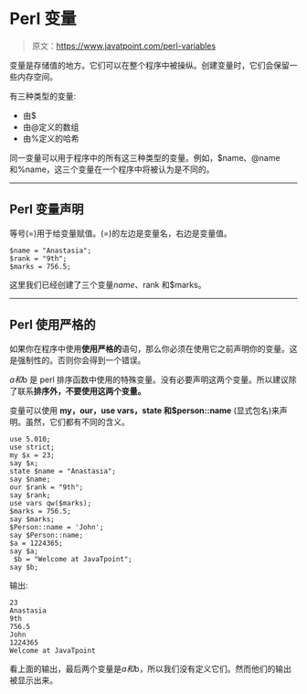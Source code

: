 # Perl 变量

> 原文：<https://www.javatpoint.com/perl-variables>

变量是存储值的地方。它们可以在整个程序中被操纵。创建变量时，它们会保留一些内存空间。

有三种类型的变量:

*   由$
*   由@定义的数组
*   由%定义的哈希

同一变量可以用于程序中的所有这三种类型的变量。例如，$name、@name 和%name，这三个变量在一个程序中将被认为是不同的。

* * *

## Perl 变量声明

等号(=)用于给变量赋值。(=)的左边是变量名，右边是变量值。

```
$name = "Anastasia"; 
$rank = "9th";
$marks = 756.5;

```

这里我们已经创建了三个变量$name、$rank 和$marks。

* * *

## Perl 使用严格的

如果你在程序中使用**使用严格的**语句，那么你必须在使用它之前声明你的变量。这是强制性的。否则你会得到一个错误。

$a 和$b 是 perl 排序函数中使用的特殊变量。没有必要声明这两个变量。所以建议除了联系**排序外，不要使用这两个变量。**

变量可以使用 **my，our，use vars，state 和$person::name** (显式包名)来声明。虽然，它们都有不同的含义。

```
use 5.010;
use strict;
my $x = 23;
say $x;
state $name = "Anastasia"; 
say $name;
our $rank = "9th";
say $rank;
use vars qw($marks);
$marks = 756.5;
say $marks;
$Person::name = 'John';
say $Person::name;
$a = 1224365;
say $a;
 $b = "Welcome at JavaTpoint";
say $b;  

```

输出:

```
23
Anastasia
9th
756.5
John
1224365
Welcome at JavaTpoint

```

看上面的输出，最后两个变量是$a 和$b，所以我们没有定义它们。然而他们的输出被显示出来。